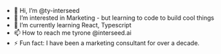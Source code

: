 - 👋 Hi, I’m @ty-interseed
- 👀 I’m interested in Marketing - but learning to code to build cool things
- 🌱 I’m currently learning React, Typescript
- 📫 How to reach me tyrone @interseed.ai
- ⚡ Fun fact: I have been a marketing consultant for over a decade. 
